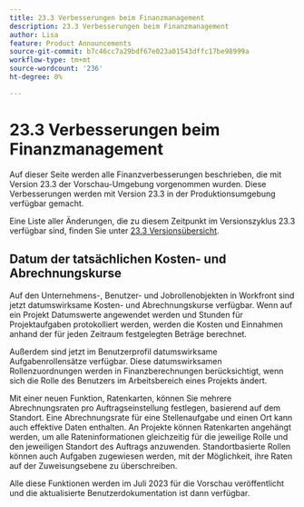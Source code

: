 ```yaml
---
title: 23.3 Verbesserungen beim Finanzmanagement
description: 23.3 Verbesserungen beim Finanzmanagement
author: Lisa
feature: Product Announcements
source-git-commit: b7c46cc7a29bdf67e023a01543dffc17be98999a
workflow-type: tm+mt
source-wordcount: '236'
ht-degree: 0%

---
```


# 23.3 Verbesserungen beim Finanzmanagement

Auf dieser Seite werden alle Finanzverbesserungen beschrieben, die mit Version 23.3 der Vorschau-Umgebung vorgenommen wurden. Diese Verbesserungen werden mit Version 23.3 in der Produktionsumgebung verfügbar gemacht.

Eine Liste aller Änderungen, die zu diesem Zeitpunkt im Versionszyklus 23.3 verfügbar sind, finden Sie unter [23.3 Versionsübersicht](/help/quicksilver/product-announcements/product-releases/23.3-release-activity/23-3-release-overview.md).

## Datum der tatsächlichen Kosten- und Abrechnungskurse

Auf den Unternehmens-, Benutzer- und Jobrollenobjekten in Workfront sind jetzt datumswirksame Kosten- und Abrechnungskurse verfügbar. Wenn auf ein Projekt Datumswerte angewendet werden und Stunden für Projektaufgaben protokolliert werden, werden die Kosten und Einnahmen anhand der für jeden Zeitraum festgelegten Beträge berechnet.

Außerdem sind jetzt im Benutzerprofil datumswirksame Aufgabenrollensätze verfügbar. Diese datumswirksamen Rollenzuordnungen werden in Finanzberechnungen berücksichtigt, wenn sich die Rolle des Benutzers im Arbeitsbereich eines Projekts ändert.

Mit einer neuen Funktion, Ratenkarten, können Sie mehrere Abrechnungsraten pro Auftragseinstellung festlegen, basierend auf dem Standort. Eine Abrechnungsrate für eine Stellenaufgabe und einen Ort kann auch effektive Daten enthalten. An Projekte können Ratenkarten angehängt werden, um alle Rateninformationen gleichzeitig für die jeweilige Rolle und den jeweiligen Standort des Auftrags anzuwenden. Standortbasierte Rollen können auch Aufgaben zugewiesen werden, mit der Möglichkeit, ihre Raten auf der Zuweisungsebene zu überschreiben.

Alle diese Funktionen werden im Juli 2023 für die Vorschau veröffentlicht und die aktualisierte Benutzerdokumentation ist dann verfügbar.
